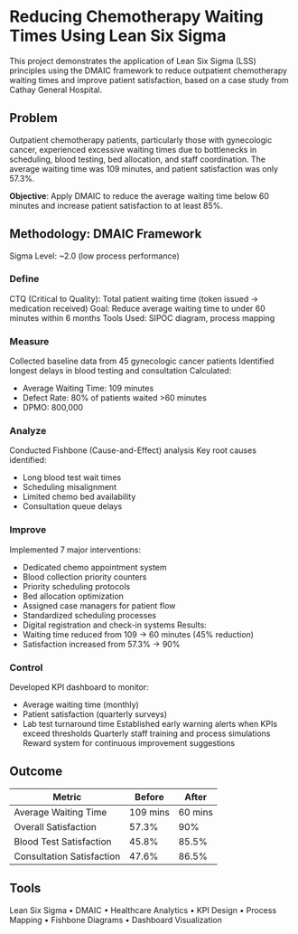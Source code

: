 # Reducing Chemotherapy Waiting Times Using Lean Six Sigma
This project demonstrates the application of Lean Six Sigma (LSS) principles using the DMAIC framework to reduce outpatient chemotherapy waiting times and improve patient satisfaction, based on a case study from Cathay General Hospital.

## Problem
Outpatient chemotherapy patients, particularly those with gynecologic cancer, experienced excessive waiting times due to bottlenecks in scheduling, blood testing, bed allocation, and staff coordination. The average waiting time was 109 minutes, and patient satisfaction was only 57.3%.

**Objective**: Apply DMAIC to reduce the average waiting time below 60 minutes and increase patient satisfaction to at least 85%.

##  Methodology: DMAIC Framework
Sigma Level: ~2.0 (low process performance)
### Define
  CTQ (Critical to Quality): Total patient waiting time (token issued → medication received)
  Goal: Reduce average waiting time to under 60 minutes within 6 months
  Tools Used: SIPOC diagram, process mapping
### Measure
  Collected baseline data from 45 gynecologic cancer patients
  Identified longest delays in blood testing and consultation
  Calculated:
   - Average Waiting Time: 109 minutes
   - Defect Rate: 80% of patients waited >60 minutes
   - DPMO: 800,000
### Analyze
  Conducted Fishbone (Cause-and-Effect) analysis
  Key root causes identified:
  - Long blood test wait times
  - Scheduling misalignment
  - Limited chemo bed availability
  - Consultation queue delays
### Improve
  Implemented 7 major interventions:
  - Dedicated chemo appointment system
  - Blood collection priority counters
  - Priority scheduling protocols
  - Bed allocation optimization
  - Assigned case managers for patient flow
  - Standardized scheduling processes
  - Digital registration and check-in systems
  Results:
  - Waiting time reduced from 109 → 60 minutes (45% reduction)
  - Satisfaction increased from 57.3% → 90%
### Control
  Developed KPI dashboard to monitor:
  - Average waiting time (monthly)
  - Patient satisfaction (quarterly surveys)
  - Lab test turnaround time
  Established early warning alerts when KPIs exceed thresholds
  Quarterly staff training and process simulations
  Reward system for continuous improvement suggestions


## Outcome
| Metric                     | Before   | After    |
|---------------------------|----------|----------|
| Average Waiting Time      | 109 mins | 60 mins  |
| Overall Satisfaction      | 57.3%    | 90%      |
| Blood Test Satisfaction   | 45.8%    | 85.5%    |
| Consultation Satisfaction | 47.6%    | 86.5%    |


## Tools
Lean Six Sigma • DMAIC • Healthcare Analytics • KPI Design • Process Mapping • Fishbone Diagrams • Dashboard Visualization
